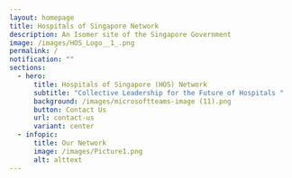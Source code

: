 ```yaml
---
layout: homepage
title: Hospitals of Singapore Network
description: An Isomer site of the Singapore Government
image: /images/HOS_Logo__1_.png
permalink: /
notification: ""
sections:
  - hero:
      title: Hospitals of Singapore (HOS) Network
      subtitle: "Collective Leadership for the Future of Hospitals "
      background: /images/microsoftteams-image (11).png
      button: Contact Us
      url: contact-us
      variant: center
  - infopic:
      title: Our Network
      image: /images/Picture1.png
      alt: alttext
---
```

